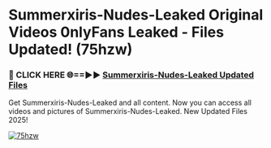# Summerxiris-Nudes-Leaked Original Videos 0nlyFans Leaked - Files Updated! (75hzw)

<h3>🔴 CLICK HERE 🌐==►► <a href="https://tinyurl.com/5h6xmrr3" rel="nofollow">Summerxiris-Nudes-Leaked Updated Files</a></h3>

Get Summerxiris-Nudes-Leaked and all content. Now you can access all videos and pictures of Summerxiris-Nudes-Leaked. New Updated Files 2025!

[![75hzw](https://i.imgur.com/KVD873Z.gif)](https://tinyurl.com/5h6xmrr3)
